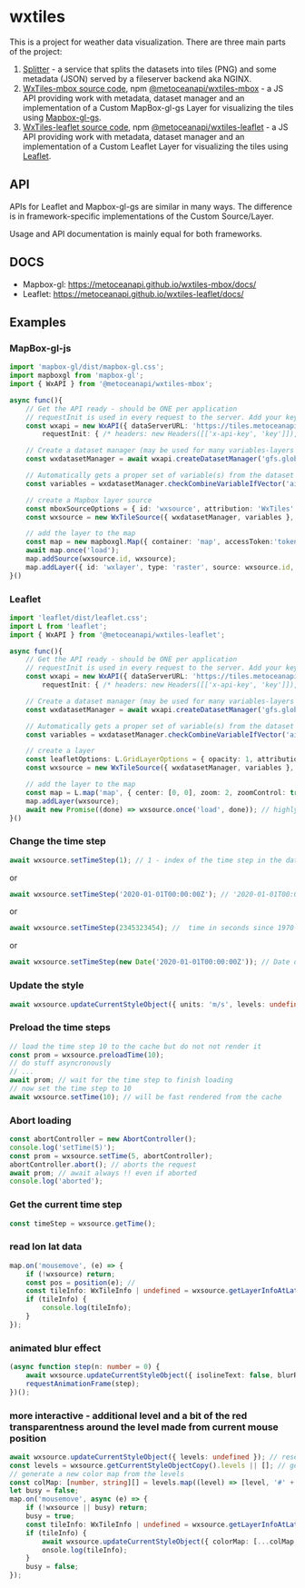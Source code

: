 # wxtiles

This is a project for weather data visualization.
There are three main parts of the project:

1. [Splitter](https://github.com/metocean/wxtile-splitter) - a service that splits the datasets into tiles (PNG) and some metadata (JSON) served by a fileserver backend aka NGINX.
2. [WxTiles-mbox source code](https://github.com/metoceanapi/wxtiles-mbox), npm [@metoceanapi/wxtiles-mbox](https://www.npmjs.com/package/@metoceanapi/wxtiles-mbox) - a JS API providing work with metadata, dataset manager and an implementation of a Custom MapBox-gl-gs Layer for visualizing the tiles using [Mapbox-gl-gs](https://www.mapbox.com/).
3. [WxTiles-leaflet source code](https://github.com/metoceanapi/wxtiles-leaflet), npm [@metoceanapi/wxtiles-leaflet](https://www.npmjs.com/package/@metoceanapi/wxtiles-leaflet) - a JS API providing work with metadata, dataset manager and an implementation of a Custom Leaflet Layer for visualizing the tiles using [Leaflet](https://leafletjs.com/).

## API

APIs for Leaflet and Mapbox-gl-gs are similar in many ways. The difference is in framework-specific implementations of the Custom Source/Layer.

Usage and API documentation is mainly equal for both frameworks.

## DOCS

- Mapbox-gl: https://metoceanapi.github.io/wxtiles-mbox/docs/
- Leaflet: https://metoceanapi.github.io/wxtiles-leaflet/docs/

## Examples

### MapBox-gl-js

```ts
import 'mapbox-gl/dist/mapbox-gl.css';
import mapboxgl from 'mapbox-gl';
import { WxAPI } from '@metoceanapi/wxtiles-mbox';

async func(){
	// Get the API ready - should be ONE per application
	// requestInit is used in every request to the server. Add your keys, credentials, mode, etc.
	const wxapi = new WxAPI({ dataServerURL: 'https://tiles.metoceanapi.com/data/',
		requestInit: { /* headers: new Headers([['x-api-key', 'key']]), */ } });

	// Create a dataset manager (may be used for many variables-layers from this dataset)
	const wxdatasetManager = await wxapi.createDatasetManager('gfs.global');

	// Automatically gets a proper set of variable(s) from the dataset and composes northward or eastward components if needed
	const variables = wxdatasetManager.checkCombineVariableIfVector('air.temperature.at-2m'); // 'wind.speed.eastward.at-10m' - Vector example

	// create a Mapbox layer source
	const mboxSourceOptions = { id: 'wxsource', attribution: 'WxTiles' };
	const wxsource = new WxTileSource({ wxdatasetManager, variables }, mboxSourceOptions);

	// add the layer to the map
    const map = new mapboxgl.Map({ container: 'map', accessToken:'token', style: { version: 8, name: 'Empty', sources: {}, layers: [] } });
    await map.once('load');
	map.addSource(wxsource.id, wxsource);
	map.addLayer({ id: 'wxlayer', type: 'raster', source: wxsource.id, paint: { 'raster-fade-duration': 0 /*NEDDED for animation*/ } });
}()

```

### Leaflet

```ts
import 'leaflet/dist/leaflet.css';
import L from 'leaflet';
import { WxAPI } from '@metoceanapi/wxtiles-leaflet';

async func(){
	// Get the API ready - should be ONE per application
	// requestInit is used in every request to the server. Add your keys, credentials, mode, etc.
	const wxapi = new WxAPI({ dataServerURL: 'https://tiles.metoceanapi.com/data/',
		requestInit: { /* headers: new Headers([['x-api-key', 'key']]), */ } });

	// Create a dataset manager (may be used for many variables-layers from this dataset)
	const wxdatasetManager = await wxapi.createDatasetManager('gfs.global');

	// Automatically gets a proper set of variable(s) from the dataset and composes northward or eastward components if needed
	const variables = wxdatasetManager.checkCombineVariableIfVector('air.temperature.at-2m'); // 'wind.speed.eastward.at-10m' - Vector example

	// create a layer
	const leafletOptions: L.GridLayerOptions = { opacity: 1, attribution: 'WxTiles' };
	const wxsource = new WxTileSource({ wxdatasetManager, variables }, leafletOptions);

	// add the layer to the map
	const map = L.map('map', { center: [0, 0], zoom: 2, zoomControl: true });
	map.addLayer(wxsource);
	await new Promise((done) => wxsource.once('load', done)); // highly recommended to await for the first load
}()
```

### Change the time step

```ts
await wxsource.setTimeStep(1); // 1 - index of the time step in the dataset
```

or

```ts
await wxsource.setTimeStep('2020-01-01T00:00:00Z'); // '2020-01-01T00:00:00Z' - time step in the dataset
```

or

```ts
await wxsource.setTimeStep(2345323454); //  time in seconds since 1970-01-01T00:00:00Z
```

or

```ts
await wxsource.setTimeStep(new Date('2020-01-01T00:00:00Z')); // Date object
```

### Update the style

```ts
await wxsource.updateCurrentStyleObject({ units: 'm/s', levels: undefined }); // set levels to undefined - to automatically calculate the levels from the dataset
```

### Preload the time steps

```ts
// load the time step 10 to the cache but do not not render it
const prom = wxsource.preloadTime(10);
// do stuff asyncronously
// ...
await prom; // wait for the time step to finish loading
// now set the time step to 10
await wxsource.setTime(10); // will be fast rendered from the cache
```

### Abort loading

```ts
const abortController = new AbortController();
console.log('setTime(5)');
const prom = wxsource.setTime(5, abortController);
abortController.abort(); // aborts the request
await prom; // await always !! even if aborted
console.log('aborted');
```

### Get the current time step

```ts
const timeStep = wxsource.getTime();
```

### read lon lat data

```ts
map.on('mousemove', (e) => {
	if (!wxsource) return;
	const pos = position(e); //
	const tileInfo: WxTileInfo | undefined = wxsource.getLayerInfoAtLatLon(pos.wrap(), map);
	if (tileInfo) {
		console.log(tileInfo);
	}
});
```

### animated blur effect

```ts
(async function step(n: number = 0) {
	await wxsource.updateCurrentStyleObject({ isolineText: false, blurRadius: ~~(10 * Math.sin(n / 500) + 10) }); // await always !!
	requestAnimationFrame(step);
})();
```

### more interactive - additional level and a bit of the red transparentness around the level made from current mouse position

```ts
await wxsource.updateCurrentStyleObject({ levels: undefined }); // reset levels if existed in the style
const levels = wxsource.getCurrentStyleObjectCopy().levels || []; // get current/default/any levels
// generate a new color map from the levels
const colMap: [number, string][] = levels.map((level) => [level, '#' + Math.random().toString(16).slice(2, 8) + 'ff']);
let busy = false;
map.on('mousemove', async (e) => {
	if (!wxsource || busy) return;
	busy = true;
	const tileInfo: WxTileInfo | undefined = wxsource.getLayerInfoAtLatLon(position(e), map);
	if (tileInfo) {
		await wxsource.updateCurrentStyleObject({ colorMap: [...colMap, [tileInfo.inStyleUnits[0], '#ff000000']] });
		onsole.log(tileInfo);
	}
	busy = false;
});
```
